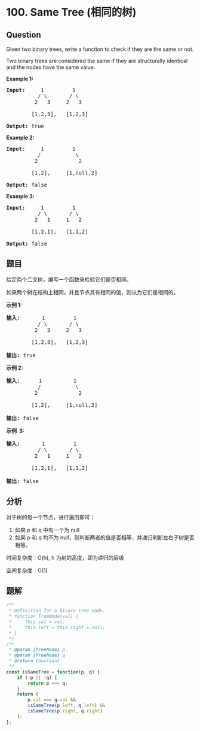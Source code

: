 # 100. Same Tree (相同的树)

## Question

Given two binary trees, write a function to check if they are the same or not.

Two binary trees are considered the same if they are structurally identical and the nodes have the same value.

**Example 1:**

<pre><strong>Input:</strong>     1         1
          / \       / \
         2   3     2   3

        [1,2,3],   [1,2,3]

<strong>Output:</strong> true
</pre>

**Example 2:**

<pre><strong>Input:</strong>     1         1
          /           \
         2             2

        [1,2],     [1,null,2]

<strong>Output:</strong> false
</pre>

**Example 3:**

<pre><strong>Input:</strong>     1         1
          / \       / \
         2   1     1   2

        [1,2,1],   [1,1,2]

<strong>Output:</strong> false
</pre>

## 题目

给定两个二叉树，编写一个函数来检验它们是否相同。

如果两个树在结构上相同，并且节点具有相同的值，则认为它们是相同的。

**示例 1:**

<pre><strong>输入: </strong>      1         1
          / \       / \
         2   3     2   3

        [1,2,3],   [1,2,3]

<strong>输出:</strong> true</pre>

**示例 2:**

<pre><strong>输入:  </strong>    1          1
          /           \
         2             2

        [1,2],     [1,null,2]

<strong>输出:</strong> false
</pre>

**示例  3:**

<pre><strong>输入:</strong>       1         1
          / \       / \
         2   1     1   2

        [1,2,1],   [1,1,2]

<strong>输出:</strong> false
</pre>

## 分析

对于树的每一个节点，进行遍历即可：

1. 如果 p 和 q 中有一个为 null
2. 如果 p 和 q 均不为 null，则判断两者的值是否相等，并递归判断左右子树是否相等。

时间复杂度：O(h), h 为树的高度，即为递归的层级

空间复杂度：O(1)

## 题解

```javascript
/**
 * Definition for a binary tree node.
 * function TreeNode(val) {
 *     this.val = val;
 *     this.left = this.right = null;
 * }
 */
/**
 * @param {TreeNode} p
 * @param {TreeNode} q
 * @return {boolean}
 */
const isSameTree = function(p, q) {
    if (!p || !q) {
        return p === q;
    }
    return (
        p.val === q.val &&
        isSameTree(p.left, q.left) &&
        isSameTree(p.right, q.right)
    );
};
```
